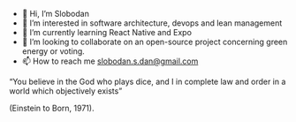 - 👋 Hi, I’m Slobodan
- 👀 I’m interested in software architecture, devops and lean management
- 🌱 I’m currently learning React Native and Expo
- 💞️ I’m looking to collaborate on an open-source project concerning green energy or voting.
- 📫 How to reach me slobodan.s.dan@gmail.com


“You believe in the God who plays dice, and I in complete law and order in a world which objectively exists” 

(Einstein to Born, 1971).

<!---
danslobodan/danslobodan is a ✨ special ✨ repository because its `README.md` (this file) appears on your GitHub profile.
You can click the Preview link to take a look at your changes.
--->
